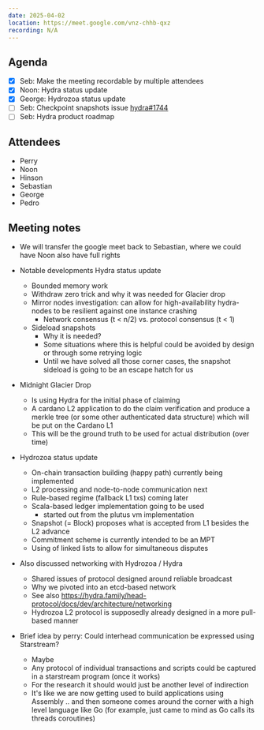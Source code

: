 ```yaml
---
date: 2025-04-02
location: https://meet.google.com/vnz-chhb-qxz
recording: N/A
---
```


## Agenda

- [x] Seb: Make the meeting recordable by multiple attendees
- [x] Noon: Hydra status update
- [x] George: Hydrozoa status update
- [ ] Seb: Checkpoint snapshots issue [hydra#1744](https://github.com/cardano-scaling/hydra/issues/1744)
- [ ] Seb: Hydra product roadmap

## Attendees

- Perry
- Noon
- Hinson
- Sebastian
- George
- Pedro

## Meeting notes

- We will transfer the google meet back to Sebastian, where we could have Noon also have full rights

- Notable developments Hydra status update 
  - Bounded memory work 
  - Withdraw zero trick and why it was needed for Glacier drop
  - Mirror nodes investigation: can allow for high-availability hydra-nodes to be resilient against one instance crashing
    - Network consensus (t < n/2) vs. protocol consensus (t < 1)
  - Sideload snapshots
    - Why it is needed?
    - Some situations where this is helpful could be avoided by design or through some retrying logic
    - Until we have solved all those corner cases, the snapshot sideload is going to be an escape hatch for us
    
- Midnight Glacier Drop 
  - Is using Hydra for the initial phase of claiming
  - A cardano L2 application to do the claim verification and produce a merkle tree (or some other authenticated data structure) which will be put on the Cardano L1
  - This will be the ground truth to be used for actual distribution (over time)

- Hydrozoa status update
  - On-chain transaction building (happy path) currently being implemented
  - L2 processing and node-to-node communication next
  - Rule-based regime (fallback L1 txs) coming later
  - Scala-based ledger implementation going to be used
    - started out from the plutus vm implementation
  - Snapshot (= Block) proposes what is accepted from L1 besides the L2 advance
  - Commitment scheme is currently intended to be an MPT
  - Using of linked lists to allow for simultaneous disputes
 
- Also discussed networking with Hydrozoa / Hydra
  - Shared issues of protocol designed around reliable broadcast
  - Why we pivoted into an etcd-based network
  - See also https://hydra.family/head-protocol/docs/dev/architecture/networking 
  - Hydrozoa L2 protocol is supposedly already designed in a more pull-based manner
  
- Brief idea by perry: Could interhead communication be expressed using Starstream?
  - Maybe
  - Any protocol of individual transactions and scripts could be captured in a starstream program (once it works)
  - For the research it should would just be another level of indirection
  - It's like we are now getting used to build applications using Assembly .. and then someone comes around the corner with a high level language like Go (for example, just came to mind as Go calls its threads coroutines)
